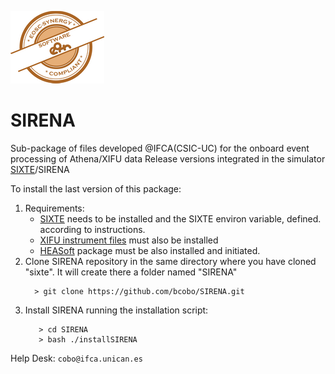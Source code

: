 [![SQAaaS badge](https://github.com/EOSC-synergy/SQAaaS/raw/master/badges/badges_150x116/badge_software_bronze.png)](https://api.eu.badgr.io/public/assertions/5GEdTdkzR2KDlXkZTCgrLg "SQAaaS bronze badge achieved")

# SIRENA
Sub-package of files developed @IFCA(CSIC-UC) for the onboard event processing of Athena/XIFU data
Release versions integrated in the simulator [SIXTE](https://www.sternwarte.uni-erlangen.de/research/sixte/index.php)/SIRENA 

To install the last version of this package:

1. Requirements:
   * [SIXTE](https://www.sternwarte.uni-erlangen.de/research/sixte/simulation.php#installation) needs to be installed and the SIXTE environ variable, defined.
   according to instructions. 
   * [XIFU instrument files](https://www.sternwarte.uni-erlangen.de/research/sixte/simulation.php#Setup) must also be installed
   * [HEASoft](https://heasarc.gsfc.nasa.gov/docs/software/heasoft/) package must be also installed and initiated.
2. Clone SIRENA repository in the same directory where you have cloned "sixte". It will create there a folder named "SIRENA"
   ```
     > git clone https://github.com/bcobo/SIRENA.git
   ```
3. Install SIRENA running the installation script:
   ```
      > cd SIRENA
      > bash ./installSIRENA
   ```

Help Desk: 
      ```
         cobo@ifca.unican.es
      ```
